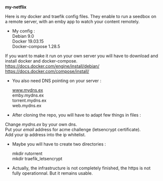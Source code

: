 __my-netflix__  

Here is my docker and traefik config files. They enable to run a seedbox on a remote server, with an emby app to watch your content remotely.   

* My config :  
  Debian 9.0  
  Docker 19.03.15  
  Docker-compose 1.28.5   
  
If you want to make it run on your own server you will have to download and install docker and docker-compose.  
https://docs.docker.com/engine/install/debian/  
https://docs.docker.com/compose/install/  

* You also need DNS pointing on your server :  
  
  www.mydns.ex  
  emby.mydns.ex  
  torrent.mydns.ex  
  web.mydns.ex  

* After cloning the repo, you will have to adapt few things in files :  

Change *mydns.ex* by your own dns.  
Put your *email* address for acme challenge (letsencrypt certificate).  
Add your ip address into the ip whitelist.  

* Maybe you will have to create two directories :  
  
  mkdir rutorrent  
  mkdir traefik_letsencrypt   

* Actually, the infrastructure is not completely finished, the https is not fully operationnal. But it remains usable.
